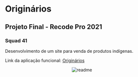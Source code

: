 # Originários
## Projeto Final - Recode Pro 2021
### Squad 41

Desenvolvimento de um site para venda de produtos indígenas.

Link da aplicação funcional: [Originários](https://originarios.azurewebsites.net/)

<div align="center">
  <img alt="readme" title="readme" src="./gif/readme.gif"/>
</div>
